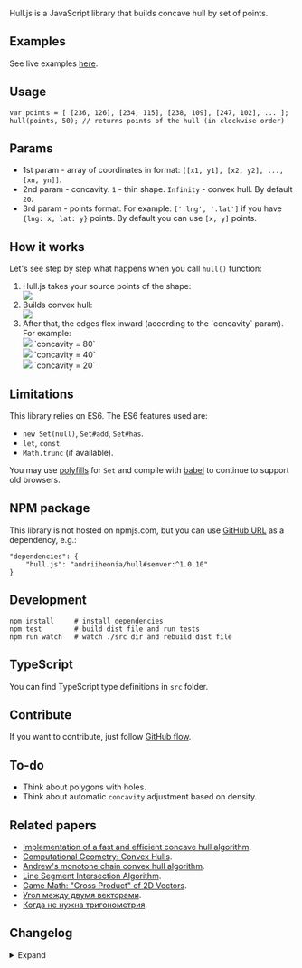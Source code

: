 Hull.js is a JavaScript library that builds concave hull by set of points.

## Examples

See live examples <a target="_blank" href="http://andriiheonia.github.io/hull/">here</a>.

## Usage

	var points = [ [236, 126], [234, 115], [238, 109], [247, 102], ... ];
	hull(points, 50); // returns points of the hull (in clockwise order)

## Params
* 1st param - array of coordinates in format: `[[x1, y1], [x2, y2], ..., [xn, yn]]`.
* 2nd param - concavity. `1` - thin shape. `Infinity` - convex hull. By default `20`.
* 3rd param - points format. For example: `['.lng', '.lat']` if you have `{lng: x, lat: y}` points. By default you can use `[x, y]` points.

## How it works

Let's see step by step what happens when you call `hull()` function:

<ol>
    <li>
        <div>Hull.js takes your source points of the shape:</div>
        <div><img src="https://raw.githubusercontent.com/AndriiHeonia/hull/master/readme-imgs/0.png" /></div>
    </li>
    <li>
        <div>Builds convex hull:</div>
        <div><img src="https://raw.githubusercontent.com/AndriiHeonia/hull/master/readme-imgs/1.png" /></div>
    </li>
    <li>
        <div>After that, the edges flex inward (according to the `concavity` param). For example:</div>
        <div>
            <img src="https://raw.githubusercontent.com/AndriiHeonia/hull/master/readme-imgs/2_1.png" />
            `concavity = 80`<br/>
            <img src="https://raw.githubusercontent.com/AndriiHeonia/hull/master/readme-imgs/2_2.png" />
            `concavity = 40`<br/>
            <img src="https://raw.githubusercontent.com/AndriiHeonia/hull/master/readme-imgs/2_3.png" />
            `concavity = 20`
        </div>
    </li>
</ol>

## Limitations
This library relies on ES6. The ES6 features used are:
- `new Set(null)`, `Set#add`, `Set#has`.
- `let`, `const`.
- `Math.trunc` (if available).

You may use [polyfills](https://www.npmjs.com/package/core-js) for `Set` and compile with [babel](https://babeljs.io/) to continue to support old browsers.

## NPM package

This library is not hosted on npmjs.com, but you can use [GitHub URL](https://docs.npmjs.com/cli/v10/configuring-npm/package-json#github-urls) as a dependency, e.g.:

```
"dependencies": {
    "hull.js": "andriiheonia/hull#semver:^1.0.10"
}
```

## Development
	npm install     # install dependencies
	npm test        # build dist file and run tests
	npm run watch   # watch ./src dir and rebuild dist file

## TypeScript

You can find TypeScript type definitions in `src` folder.

## Contribute

If you want to contribute, just follow <a href="https://docs.github.com/en/get-started/using-github/github-flow" target="_blank">GitHub flow</a>.

## To-do

* Think about polygons with holes.
* Think about automatic `concavity` adjustment based on density.

## Related papers

* <a target="_blank" href="http://www.it.uu.se/edu/course/homepage/projektTDB/ht13/project10/Project-10-report.pdf">Implementation of a fast and efficient concave hull algorithm</a>.
* <a target="_blank" href="http://www.cs.jhu.edu/~misha/Fall05/09.13.05.pdf">Computational Geometry: Convex Hulls</a>.
* <a target="_blank" href="https://en.wikibooks.org/wiki/Algorithm_Implementation/Geometry/Convex_hull/Monotone_chain">Andrew's monotone chain convex hull algorithm</a>.
* <a target="_blank" href="http://bryceboe.com/2006/10/23/line-segment-intersection-algorithm/">Line Segment Intersection Algorithm</a>.
* <a target="_blank" href="http://allenchou.net/2013/07/cross-product-of-2d-vectors/">Game Math: "Cross Product" of 2D Vectors</a>.
* <a target="_blank" href="http://users.livejournal.com/_winnie/237714.html">Угол между двумя векторами</a>.
* <a target="_blank" href="http://habrahabr.ru/post/105882/">Когда не нужна тригонометрия</a>.

## Changelog

<details>
    <summary>Expand</summary>

### 1.0.10 - 07.11.2024
- Fix vulnerability issue.
### 1.0.9 - 29.10.2024
- Update NPM dependencies to address vulnerability issues.
### 1.0.8 - 31.05.2024
- Deprecate library on [npmjs registry](https://docs.npmjs.com/cli/v10/using-npm/registry).
### 1.0.7 - 03.05.2024
Squash previous tiny releases into one bigger commit with the following minor changes:
- Fix issue with formatting when users pass less than 4 points as an input.
- Remove bower and travis files as they are deprecated.
### 1.0.2 — 26.09.2021
- Clean up .gitignore.
- Add "debug" folder to .npmignore to reduce tarball size.
### 1.0.1 — 24.10.2020
- Fix that avoids hitting stack size limit on large arrays.
### 1.0.0 — 28.06.2019
- Change language level to ES6.
- Performance improvements.
### 0.2.11 — 05.05.2019
- Minor changes: return the first point as the last point when fewer than 4 unique points are provided.
### 0.2.10 — 04.09.2016
- Minor changes: fix missing "var" declaration.
### 0.2.9 — 28.07.2016
- Fix modification of the initial array.
- Add filtration of the duplicates.
### 0.2.8 — 01.04.2016
- Add edgeSkipList to increase performance of the highly accurate shapes (with the small `concavity` number) + some refactoring.
### 0.2.7 — 01.05.2015
- Minor changes: fix bower.json.
### 0.2.6 — 01.05.2015
- Minor changes: fix bower.json.
### 0.2.5 — 01.05.2015
- Minor changes: Bower support.
### 0.2.4 — 23.03.2015
- Minor changes: copyrights.
### 0.2.3 — 04.02.2015
- Minor changes: readme, package.json.
### 0.2.2 — 04.02.2015
- Configurable point format, now you can use points like `{x: 10, y: 10}` and `{lat: 52, lng: 82}`.
### 0.2.1 — 21.10.2014
- Minor changes: doc, package.json, etc.
### 0.2.0 — 20.10.2014
- Second version with better performance inspired by <a href="http://www.it.uu.se/edu/course/homepage/projektTDB/ht13/project10/Project-10-report.pdf" target="_blank">this</a> article.
### 0.1.0 — 06.09.2014
- First version based on Delaunay triangulation.
</details>
